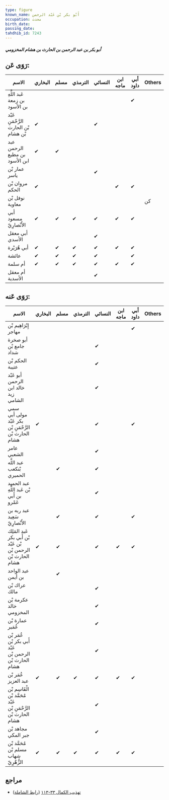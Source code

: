 ```yaml
---
type: figure
known_name: أَبُو بكر بْن عَبْد الرحمن
occupation: محدث
birth_date:
passing_date:
tahdhib_id: 7243
---
```

##### أبو بكر بن عبد الرحمن بن الحارث بن هشام المخزومي

## رَوَى عَن:
| الاسم                                 | البخاري | مسلم | الترمذي | النسائي | ابن ماجه | أبي داود | Others |
| ------------------------------------- | ------- | ---- | ------- | ------- | -------- | -------- | ------ |
| عَبد اللَّهِ بن زمعة بن الأسود        |         |      |         |         |          | ✔        |        |
| عَبْد الرَّحْمَنِ بْن الحارث بْن هشام | ✔       |      |         | ✔       |          |          |        |
| عبد الرحمن بن مطيع ابن الأسود         | ✔       | ✔    |         |         |          |          |        |
| عمار بْن ياسر                         |         |      |         | ✔       |          |          |        |
| مروان بْن الحكم                       | ✔       |      |         |         | ✔        | ✔        |        |
| نوفل بْن معاوية                       |         |      |         |         |          |          | كن     |
| أبي مسعود الأَنْصارِيّ                | ✔       | ✔    | ✔       | ✔       | ✔        | ✔        |        |
| أبي معقل الأسدي                       |         |      |         | ✔       |          |          |        |
| أبي هُرَيْرة                          | ✔       | ✔    | ✔       | ✔       | ✔        | ✔        |        |
| عائشة                                 | ✔       | ✔    | ✔       | ✔       |          | ✔        |        |
| أم سلمة                               | ✔       | ✔    | ✔       | ✔       | ✔        | ✔        |        |
| أم معقل الأسدية                       |         |      |         | ✔       |          |          |        |
## رَوَى عَنه:
| الاسم                                                            | البخاري | مسلم | الترمذي | النسائي | ابن ماجه | أبي داود | Others |
| ---------------------------------------------------------------- | ------- | ---- | ------- | ------- | -------- | -------- | ------ |
| إِبْرَاهِيم بْن مهاجر                                            |         |      |         |         |          | ✔        |        |
| أبو صخرة جامع بْن شداد                                           |         |      |         | ✔       |          |          |        |
| الحكم بْن عتيبة                                                  |         |      |         | ✔       |          |          |        |
| أبو عَبْد الرحمن خالد ابن زيد الشامي                             |         |      |         | ✔       |          |          |        |
| سمي مولى أبي بكر عَبْد الرَّحْمَنِ بْن الحارث بْن هشام           | ✔       |      |         | ✔       |          | ✔        |        |
| عامر الشعبي                                                      |         |      |         | ✔       |          |          |        |
| عبد اللَّه بْنكعب الحميري                                        |         | ✔    |         | ✔       |          |          |        |
| عبد الحميد بْن عَبد اللَّهِ بن أَبي عَمْرو                       |         |      |         | ✔       |          |          |        |
| عبد ربه بن سَعِيد الأَنْصارِيّ                                   |         | ✔    |         | ✔       |          | ✔        |        |
| عَبد المَلِك بْن أَبي بكر بْن عَبْد الرحمن بْن الحارث بْن هشام   | ✔       | ✔    |         | ✔       | ✔        | ✔        |        |
| عبد الواحد بن أيمن                                               |         | ✔    |         |         |          |          |        |
| عراك بْن مالك                                                    |         |      |         | ✔       |          |          |        |
| عكرمة بْن خالد المخزومي                                          |         |      |         | ✔       |          |          |        |
| عمارة بْن عُمَير                                                 |         |      |         | ✔       |          |          |        |
| عُمَر بْن أَبي بكر بْن عَبْد الرحمن بْن الحارث بْن هشام          |         |      |         | ✔       |          |          |        |
| عُمَر بْن عبد العزيز                                             | ✔       | ✔    | ✔       | ✔       | ✔        | ✔        |        |
| الْقَاسِم بْن مُحَمَّد بْن عَبْد الرَّحْمَنِ بْن الحارث بْن هشام |         |      |         | ✔       |          |          |        |
| مجاهد بْن جبر المكي                                              |         |      |         | ✔       |          |          |        |
| مُحَمَّد بْن مسلم بْن شهاب الزُّهْرِيّ                           | ✔       | ✔    | ✔       | ✔       | ✔        | ✔        |        |
## مراجع
- [تهذيب الكمال ٣٣-١١٣](obsidian://open?vault=Tahdhib-al-Kamal&file=Figures/٧٢٤٣-أبو%20بكر%20بن%20عبد%20الرحمن%20بن%20الحارث%20بن%20هشام%20المخزومي) ([رابط الشاملة](https://shamela.ws/book/3722/17784))